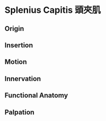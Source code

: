 # Splenius Capitis 頭夾肌
## Origin
## Insertion
## Motion
## Innervation
## Functional Anatomy
## Palpation